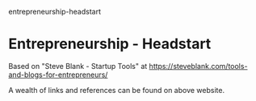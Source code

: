 entrepreneurship-headstart
# Entrepreneurship - Headstart

Based on "Steve Blank - Startup Tools" at https://steveblank.com/tools-and-blogs-for-entrepreneurs/

A wealth of links and references can be found on above website.
